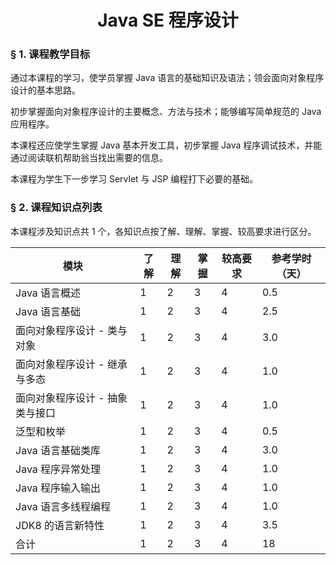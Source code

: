 # <center>Java SE 程序设计</center>

### &sect; 1. 课程教学目标

通过本课程的学习，使学员掌握 Java 语言的基础知识及语法；领会面向对象程序设计的基本思路。

初步掌握面向对象程序设计的主要概念、方法与技术；能够编写简单规范的 Java 应用程序。

本课程还应使学生掌握 Java 基本开发工具，初步掌握 Java 程序调试技术，并能通过阅读联机帮助翁当找出需要的信息。

本课程为学生下一步学习 Servlet 与 JSP 编程打下必要的基础。

### &sect; 2. 课程知识点列表

本课程涉及知识点共 1 个，各知识点按了解、理解、掌握、较高要求进行区分。

|模块|了解|理解|掌握|较高要求|参考学时（天）|
|-|-|-|-|-|-|
|Java 语言概述|1|2|3|4|0.5
|Java 语言基础|1|2|3|4|2.5
|面向对象程序设计 - 类与对象|1|2|3|4|3.0
|面向对象程序设计 - 继承与多态|1|2|3|4|1.0
|面向对象程序设计 - 抽象类与接口|1|2|3|4|1.0
|泛型和枚举|1|2|3|4|0.5
|Java 语言基础类库|1|2|3|4|3.0
|Java 程序异常处理|1|2|3|4|1.0
|Java 程序输入输出|1|2|3|4|1.0
|Java 语言多线程编程|1|2|3|4|1.0
|JDK8 的语言新特性|1|2|3|4|3.5
|合计|1|2|3|4|18|



